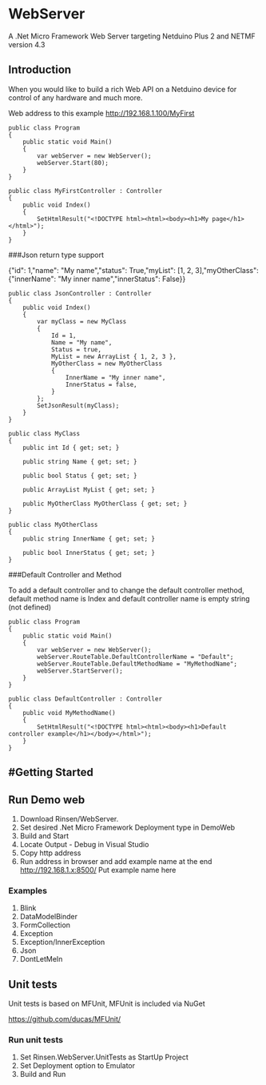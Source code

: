 WebServer
=========

A .Net Micro Framework Web Server targeting Netduino Plus 2 and NETMF version 4.3

Introduction
-----------

When you would like to build a rich Web API on a Netduino device for control of any hardware and much more.

Web address to this example
http://192.168.1.100/MyFirst

    public class Program
    {
        public static void Main()
        {
            var webServer = new WebServer();
            webServer.Start(80);
        }
    }

    public class MyFirstController : Controller
    {
        public void Index()
        {
            SetHtmlResult("<!DOCTYPE html><html><body><h1>My page</h1></html>");        
        }
    }

###Json return type support

{"id": 1,"name": "My name","status": True,"myList": [1, 2, 3],"myOtherClass": {"innerName": "My inner name","innerStatus":      False}}

    public class JsonController : Controller
    {
        public void Index()
        {
            var myClass = new MyClass
            {
                Id = 1,
                Name = "My name",
                Status = true,
                MyList = new ArrayList { 1, 2, 3 },
                MyOtherClass = new MyOtherClass 
                {
                    InnerName = "My inner name",
                    InnerStatus = false,
                }
            };
            SetJsonResult(myClass);
        }
    }

    public class MyClass
    {
        public int Id { get; set; }

        public string Name { get; set; }

        public bool Status { get; set; }
        
        public ArrayList MyList { get; set; }

        public MyOtherClass MyOtherClass { get; set; } 
    }

    public class MyOtherClass
    {
        public string InnerName { get; set; }

        public bool InnerStatus { get; set; }
    }

###Default Controller and Method

To add a default controller and to change the default controller method, default method name is Index and default controller name is empty string (not defined)

    public class Program
    {
        public static void Main()
        {
            var webServer = new WebServer();
            webServer.RouteTable.DefaultControllerName = "Default";
            webServer.RouteTable.DefaultMethodName = "MyMethodName";
            webServer.StartServer();
        }
    }
    
    public class DefaultController : Controller
    {
        public void MyMethodName()
        {
            SetHtmlResult("<!DOCTYPE html><html><body><h1>Default controller example</h1></body></html>");
        }
    }

#Getting Started
---------------

## Run Demo web
1. Download Rinsen/WebServer.
2. Set desired .Net Micro Framework Deployment type in DemoWeb
3. Build and Start
4. Locate Output - Debug in Visual Studio
5. Copy http address 
6. Run address in browser and add example name at the end http://192.168.1.x:8500/ Put example name here

### Examples
1. Blink
2. DataModelBinder
3. FormCollection
4. Exception
5. Exception/InnerException
6. Json
7. DontLetMeIn
 
## Unit tests
Unit tests is based on MFUnit, MFUnit is included via NuGet

https://github.com/ducas/MFUnit/
### Run unit tests
1. Set Rinsen.WebServer.UnitTests as StartUp Project
2. Set Deployment option to Emulator
3. Build and Run

